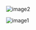 
![image2](https://user-images.githubusercontent.com/47665779/96512996-097dba00-126a-11eb-8aaf-a643e176f693.png)

![image1](https://user-images.githubusercontent.com/47665779/96513056-287c4c00-126a-11eb-88eb-53663a815db4.png)
